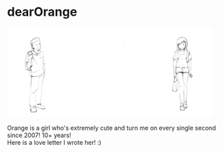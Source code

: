 # dearOrange

<img src="https://github.com/Rubinhuang9239/dearOrange/blob/master/img/busStop_Front.png" width="480" />

Orange is a girl who's extremely cute and turn me on every single second since 2007! 10+ years!<br/>
Here is a love letter I wrote her! :)
